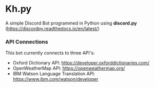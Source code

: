 # Kh.py
A simple Discord Bot programmed in Python using **discord.py** (https://discordpy.readthedocs.io/en/latest/)
### API Connections
This bot currently connects to three API's:
* Oxford Dictionary API: https://developer.oxforddictionaries.com/
* OpenWeatherMap API: https://openweathermap.org/
* IBM Watson Language Translation API: https://www.ibm.com/watson/developer
